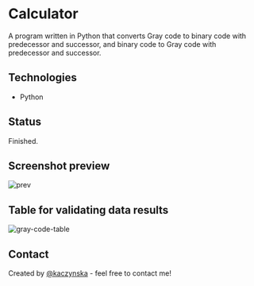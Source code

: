 # Calculator

A program written in Python that converts Gray code to binary code with predecessor and successor, and binary code to Gray code with predecessor and successor.

## Technologies

- Python

## Status

Finished.

## Screenshot preview

![prev](https://user-images.githubusercontent.com/15987993/107356743-75ae5300-6ad1-11eb-8f47-2bcde889bba3.jpg)

## Table for validating data results

![gray-code-table](https://user-images.githubusercontent.com/15987993/107356709-6deeae80-6ad1-11eb-9f17-89ae26512003.png)

## Contact

Created by [@kaczynska](https://github.com/kaczynska/) - feel free to contact me!

